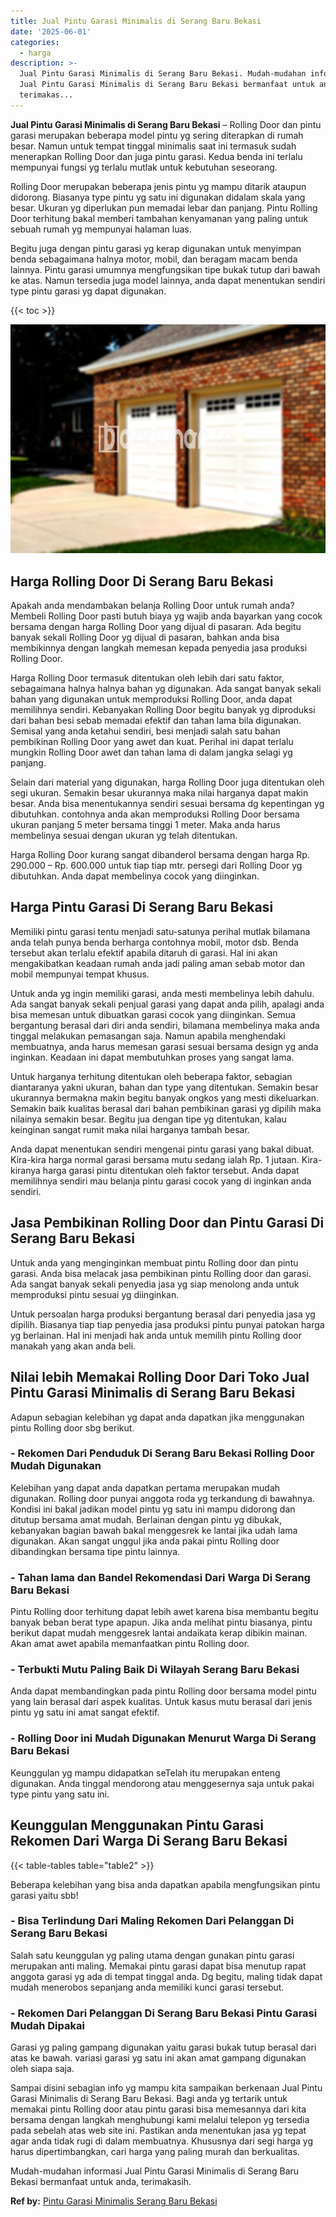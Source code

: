 ```yaml
---
title: Jual Pintu Garasi Minimalis di Serang Baru Bekasi
date: '2025-06-01'
categories:
  - harga
description: >-
  Jual Pintu Garasi Minimalis di Serang Baru Bekasi. Mudah-mudahan informasi
  Jual Pintu Garasi Minimalis di Serang Baru Bekasi bermanfaat untuk anda,
  terimakas...
---
```


**Jual Pintu Garasi Minimalis di Serang Baru Bekasi** – Rolling Door dan pintu garasi merupakan beberapa model pintu yg sering diterapkan di rumah besar. Namun untuk tempat tinggal minimalis saat ini termasuk sudah menerapkan Rolling Door dan juga pintu garasi. Kedua benda ini terlalu mempunyai fungsi yg terlalu mutlak untuk kebutuhan seseorang.

Rolling Door merupakan beberapa jenis pintu yg mampu ditarik ataupun didorong. Biasanya type pintu yg satu ini digunakan didalam skala yang besar. Ukuran yg diperlukan pun memadai lebar dan panjang. Pintu Rolling Door terhitung bakal memberi tambahan kenyamanan yang paling untuk sebuah rumah yg mempunyai halaman luas.

Begitu juga dengan pintu garasi yg kerap digunakan untuk menyimpan benda sebagaimana halnya motor, mobil, dan beragam macam benda lainnya. Pintu garasi umumnya mengfungsikan tipe bukak tutup dari bawah ke atas. Namun tersedia juga model lainnya, anda dapat menentukan sendiri type pintu garasi yg dapat digunakan.

{{< toc >}}

![Jual Pintu Garasi Minimalis di Serang Baru Bekasi](/images/pintu-garasi-02.png)

## Harga Rolling Door Di Serang Baru Bekasi

Apakah anda mendambakan belanja Rolling Door untuk rumah anda? Membeli Rolling Door pasti butuh biaya yg wajib anda bayarkan yang cocok bersama dengan harga Rolling Door yang dijual di pasaran. Ada begitu banyak sekali Rolling Door yg dijual di pasaran, bahkan anda bisa membikinnya dengan langkah memesan kepada penyedia jasa produksi Rolling Door.

Harga Rolling Door termasuk ditentukan oleh lebih dari satu faktor, sebagaimana halnya halnya bahan yg digunakan. Ada sangat banyak sekali bahan yang digunakan untuk memproduksi Rolling Door, anda dapat memilihnya sendiri. Kebanyakan Rolling Door begitu banyak yg diproduksi dari bahan besi sebab memadai efektif dan tahan lama bila digunakan. Semisal yang anda ketahui sendiri, besi menjadi salah satu bahan pembikinan Rolling Door yang awet dan kuat. Perihal ini dapat terlalu mungkin Rolling Door awet dan tahan lama di dalam jangka selagi yg panjang.

Selain dari material yang digunakan, harga Rolling Door juga ditentukan oleh segi ukuran. Semakin besar ukurannya maka nilai harganya dapat makin besar. Anda bisa menentukannya sendiri sesuai bersama dg kepentingan yg dibutuhkan. contohnya anda akan memproduksi Rolling Door bersama ukuran panjang 5 meter bersama tinggi 1 meter. Maka anda harus membelinya sesuai dengan ukuran yg telah ditentukan.

Harga Rolling Door kurang sangat dibanderol bersama dengan harga Rp. 290.000 – Rp. 600.000 untuk tiap tiap mtr. persegi dari Rolling Door yg dibutuhkan. Anda dapat membelinya cocok yang diinginkan.

## Harga Pintu Garasi Di Serang Baru Bekasi

Memiliki pintu garasi tentu menjadi satu-satunya perihal mutlak bilamana anda telah punya benda berharga contohnya mobil, motor dsb. Benda tersebut akan terlalu efektif apabila ditaruh di garasi. Hal ini akan mengakibatkan keadaan rumah anda jadi paling aman sebab motor dan mobil mempunyai tempat khusus.

Untuk anda yg ingin memiliki garasi, anda mesti membelinya lebih dahulu. Ada sangat banyak sekali penjual garasi yang dapat anda pilih, apalagi anda bisa memesan untuk dibuatkan garasi cocok yang diinginkan. Semua bergantung berasal dari diri anda sendiri, bilamana membelinya maka anda tinggal melakukan pemasangan saja. Namun apabila menghendaki membuatnya, anda harus memesan garasi sesuai bersama design yg anda inginkan. Keadaan ini dapat membutuhkan proses yang sangat lama.

Untuk harganya terhitung ditentukan oleh beberapa faktor, sebagian diantaranya yakni ukuran, bahan dan type yang ditentukan. Semakin besar ukurannya bermakna makin begitu banyak ongkos yang mesti dikeluarkan. Semakin baik kualitas berasal dari bahan pembikinan garasi yg dipilih maka nilainya semakin besar. Begitu jua dengan tipe yg ditentukan, kalau keinginan sangat rumit maka nilai harganya tambah besar.

Anda dapat menentukan sendiri mengenai pintu garasi yang bakal dibuat. Kira-kira harga normal garasi bersama mutu sedang ialah Rp. 1 jutaan. Kira-kiranya harga garasi pintu ditentukan oleh faktor tersebut. Anda dapat memilihnya sendiri mau belanja pintu garasi cocok yang di inginkan anda sendiri.

## Jasa Pembikinan Rolling Door dan Pintu Garasi Di Serang Baru Bekasi

Untuk anda yang menginginkan membuat pintu Rolling door dan pintu garasi. Anda bisa melacak jasa pembikinan pintu Rolling door dan garasi. Ada sangat banyak sekali penyedia jasa yg siap menolong anda untuk memproduksi pintu sesuai yg diinginkan.

Untuk persoalan harga produksi bergantung berasal dari penyedia jasa yg dipilih. Biasanya tiap tiap penyedia jasa produksi pintu punyai patokan harga yg berlainan. Hal ini menjadi hak anda untuk memilih pintu Rolling door manakah yang akan anda beli.

## Nilai lebih Memakai Rolling Door Dari Toko Jual Pintu Garasi Minimalis di Serang Baru Bekasi

Adapun sebagian kelebihan yg dapat anda dapatkan jika menggunakan pintu Rolling door sbg berikut.

### \- Rekomen Dari Penduduk Di Serang Baru Bekasi Rolling Door Mudah Digunakan

Kelebihan yang dapat anda dapatkan pertama merupakan mudah digunakan. Rolling door punyai anggota roda yg terkandung di bawahnya. Kondisi ini bakal jadikan model pintu yg satu ini mampu didorong dan ditutup bersama amat mudah. Berlainan dengan pintu yg dibukak, kebanyakan bagian bawah bakal menggesrek ke lantai jika udah lama digunakan. Akan sangat unggul jika anda pakai pintu Rolling door dibandingkan bersama tipe pintu lainnya.

### \- Tahan lama dan Bandel Rekomendasi Dari Warga Di Serang Baru Bekasi

Pintu Rolling door terhitung dapat lebih awet karena bisa membantu begitu banyak beban berat type apapun. Jika anda melihat pintu biasanya, pintu berikut dapat mudah menggesrek lantai andaikata kerap dibikin mainan. Akan amat awet apabila memanfaatkan pintu Rolling door.

### \- Terbukti Mutu Paling Baik Di Wilayah Serang Baru Bekasi

Anda dapat membandingkan pada pintu Rolling door bersama model pintu yang lain berasal dari aspek kualitas. Untuk kasus mutu berasal dari jenis pintu yg satu ini amat sangat efektif.

### \- Rolling Door ini Mudah Digunakan Menurut Warga Di Serang Baru Bekasi

Keunggulan yg mampu didapatkan seTelah itu merupakan enteng digunakan. Anda tinggal mendorong atau menggesernya saja untuk pakai type pintu yang satu ini.

## Keunggulan Menggunakan Pintu Garasi Rekomen Dari Warga Di Serang Baru Bekasi

{{< table-tables table="table2" >}}

Beberapa kelebihan yang bisa anda dapatkan apabila mengfungsikan pintu garasi yaitu sbb!

### \- Bisa Terlindung Dari Maling Rekomen Dari Pelanggan Di Serang Baru Bekasi

Salah satu keunggulan yg paling utama dengan gunakan pintu garasi merupakan anti maling. Memakai pintu garasi dapat bisa menutup rapat anggota garasi yg ada di tempat tinggal anda. Dg begitu, maling tidak dapat mudah menerobos sepanjang anda memiliki kunci garasi tersebut.

### \- Rekomen Dari Pelanggan Di Serang Baru Bekasi Pintu Garasi Mudah Dipakai

Garasi yg paling gampang digunakan yaitu garasi bukak tutup berasal dari atas ke bawah. variasi garasi yg satu ini akan amat gampang digunakan oleh siapa saja.

Sampai disini sebagian info yg mampu kita sampaikan berkenaan Jual Pintu Garasi Minimalis di Serang Baru Bekasi. Bagi anda yg tertarik untuk memakai pintu Rolling door atau pintu garasi bisa memesannya dari kita bersama dengan langkah menghubungi kami melalui telepon yg tersedia pada sebelah atas web site ini. Pastikan anda menentukan jasa yg tepat agar anda tidak rugi di dalam membuatnya. Khususnya dari segi harga yg harus dipertimbangkan, cari harga yang paling murah dan berkualitas.

Mudah-mudahan informasi Jual Pintu Garasi Minimalis di Serang Baru Bekasi bermanfaat untuk anda, terimakasih.

**Ref by:** [Pintu Garasi Minimalis Serang Baru Bekasi](https://id.wikipedia.org/wiki/Pintu)
